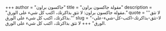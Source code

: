 +++
author = "جاكسون براون"
title = "مقولة جاكسون براون"
description = "مقولة جاكسون براون: لا تثق بذاكرتك، اكتب كل شيء على الورق."
quote = '''لا تثق بذاكرتك، اكتب كل شيء على الورق.'''
slug = "لا-تثق-بذاكرتك-اكتب-كل-شيء-على-الورق"
+++
لا تثق بذاكرتك، اكتب كل شيء على الورق.
